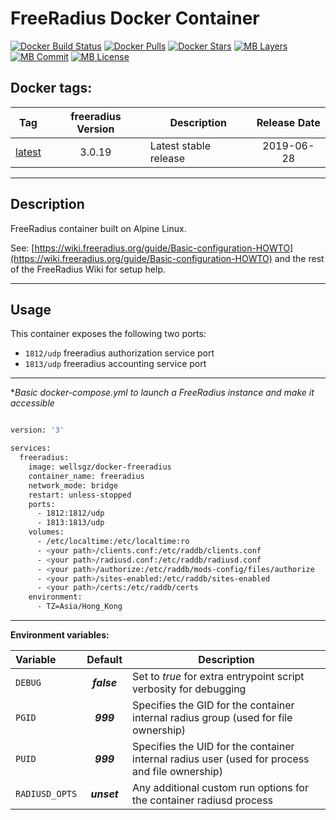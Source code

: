 # FreeRadius Docker Container

[![Docker Build Status](https://img.shields.io/docker/cloud/build/wellsgz/docker-freeradius.svg)](https://hub.docker.com/r/wellsgz/docker-freeradius/) [![Docker Pulls](https://img.shields.io/docker/pulls/wellsgz/docker-freeradius.svg)](https://hub.docker.com/r/goofball222/freeradius/) [![Docker Stars](https://img.shields.io/docker/stars/goofball222/freeradius.svg)](https://hub.docker.com/r/wellsgz/docker-freeradius/) [![MB Layers](https://images.microbadger.com/badges/image/goofball222/freeradius.svg)](https://microbadger.com/images/wellsgz/docker-freeradius) [![MB Commit](https://images.microbadger.com/badges/commit/wellsgz/docker-freeradius.svg)](https://microbadger.com/images/wellsgz/docker-freeradius) [![MB License](https://images.microbadger.com/badges/license/wellsgz/docker-freeradius.svg)](https://microbadger.com/images/wellsgz/docker-freeradius)

## Docker tags:
| Tag | freeradius Version | Description | Release Date |
| --- | :---: | --- | :---: |
| [latest](https://github.com/wellsgz/freeradius/blob/master/stable/Dockerfile) | 3.0.19 | Latest stable release | 2019-06-28 |


---

## Description

FreeRadius container built on Alpine Linux.

See: [https://wiki.freeradius.org/guide/Basic-configuration-HOWTO](https://wiki.freeradius.org/guide/Basic-configuration-HOWTO) and the rest of the FreeRadius Wiki for setup help.

---

## Usage

This container exposes the following two ports:
* `1812/udp` freeradius authorization service port
* `1813/udp` freeradius accounting service port

---

**Basic docker-compose.yml to launch a FreeRadius instance and make it accessible*

```bash

version: '3'

services:
  freeradius:
    image: wellsgz/docker-freeradius
    container_name: freeradius
    network_mode: bridge
    restart: unless-stopped
    ports:
      - 1812:1812/udp
      - 1813:1813/udp
    volumes:
      - /etc/localtime:/etc/localtime:ro
      - <your path>/clients.conf:/etc/raddb/clients.conf
      - <your path>/radiusd.conf:/etc/raddb/radiusd.conf
      - <your path>/authorize:/etc/raddb/mods-config/files/authorize
      - <your path>/sites-enabled:/etc/raddb/sites-enabled
      - <your path>/certs:/etc/raddb/certs
    environment:
      - TZ=Asia/Hong_Kong

```

---


**Environment variables:**

| Variable | Default | Description |
| :--- | :---: | --- |
| `DEBUG` | ***false*** | Set to *true* for extra entrypoint script verbosity for debugging |
| `PGID` | ***999*** | Specifies the GID for the container internal radius group (used for file ownership) |
| `PUID` | ***999*** | Specifies the UID for the container internal radius user (used for process and file ownership) |
| `RADIUSD_OPTS` | ***unset*** |  Any additional custom run options for the container radiusd process |

[//]: # (Licensed under the Apache 2.0 license)
[//]: # (Revised from https://github.com/goofball222/freeradius)
